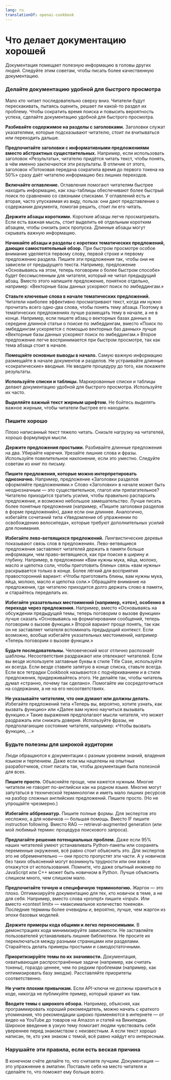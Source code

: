 ```yaml
---
lang: ru
translationOf: openai-cookbook
---
```


# Что делает документацию хорошей

Документация помещает полезную информацию в головы других людей. Следуйте этим советам, чтобы писать более качественную документацию.

### Делайте документацию удобной для быстрого просмотра

Мало кто читает последовательно сверху вниз. Читатели будут перескакивать, пытаясь оценить, решает ли какой-то раздел их проблему. Чтобы сократить время поиска и повысить вероятность успеха, сделайте документацию удобной для быстрого просмотра.

**Разбивайте содержимое на разделы с заголовками.** Заголовки служат указателями, которые подсказывают читателю, стоит ли вчитываться или переходить дальше.

**Предпочитайте заголовки с информативными предложениями вместо абстрактных существительных.** Например, если использовать заголовок «Результаты», читателю придётся читать текст, чтобы понять, в чём именно заключаются эти результаты. В отличие от этого, заголовок «Потоковая передача сократила время до первого токена на 50%» сразу даёт читателю информацию без лишних переходов.

**Включайте оглавление.** Оглавления помогают читателям быстрее находить информацию, как хэш-таблицы обеспечивают более быстрый поиск по сравнению со связными списками. У оглавлений есть и вторая, часто упускаемая из виду, польза: они дают представление о содержании документа, помогая решить, стоит ли его читать.

**Держите абзацы короткими.** Короткие абзацы легче просматривать. Если есть важная мысль, стоит выделить её отдельным коротким абзацем, чтобы снизить риск пропуска. Длинные абзацы могут скрывать важную информацию.

**Начинайте абзацы и разделы с коротких тематических предложений, дающих самостоятельный обзор.** При быстром просмотре особое внимание уделяется первому слову, первой строке и первому предложению раздела. Пишите эти предложения так, чтобы они не зависели от предыдущего текста. Например, предложение «Основываясь на этом, теперь поговорим о более быстром способе» будет бессмысленным для читателя, который не читал предыдущий абзац. Вместо этого напишите предложение, понятное отдельно, например: «Векторные базы данных ускоряют поиск по эмбеддингам.»

**Ставьте ключевые слова в начале тематических предложений.** Читатели наиболее эффективно просматривают текст, когда им нужно прочитать всего одно-два слова, чтобы понять тему абзаца. Поэтому в тематических предложениях лучше размещать тему в начале, а не в конце. Например, если пишете абзац о векторных базах данных в середине длинной статьи о поиске по эмбеддингам, вместо «Поиск по эмбеддингам ускоряется с помощью векторных баз данных» лучше «Векторные базы данных ускоряют поиск по эмбеддингам.» Второе предложение легче воспринимается при быстром просмотре, так как тема абзаца стоит в начале.

**Помещайте основные выводы в начало.** Самую важную информацию размещайте в начале документов и разделов. Не устраивайте длинные «сократические» вводные. Не вводите процедуру до того, как покажете результаты.

**Используйте списки и таблицы.** Маркированные списки и таблицы делают документацию удобной для быстрого просмотра. Используйте их часто.

**Выделяйте важный текст жирным шрифтом.** Не бойтесь выделять важное жирным, чтобы читатели быстрее его находили.

### Пишите хорошо

Плохо написанный текст тяжело читать. Снизьте нагрузку на читателей, хорошо формулируя мысли.

**Держите предложения простыми.** Разбивайте длинные предложения на два. Убирайте наречия. Урезайте лишние слова и фразы. Используйте повелительное наклонение, если это уместно. Следуйте советам из книг по письму.

**Пишите предложения, которые можно интерпретировать однозначно.** Например, предложение «Заголовки разделов оформляйте предложениями.» Слово «Заголовки» в начале может быть неоднозначным — это существительное, глагол или прилагательное? Читателю приходится тратить усилия, чтобы правильно распарсить предложение, и возможно небольшое замешательство. Лучше писать более понятные предложения (например, «Пишите заголовки разделов в форме предложений»), даже если они длиннее. Аналогично, избегайте сочетаний типа «Уведомление об упражнении по освобождению велосипеда», которые требуют дополнительных усилий для понимания.

**Избегайте лево-ветвящихся предложений.** Лингвистические деревья показывают связь слов в предложениях. Лево-ветвящиеся предложения заставляют читателей держать в памяти больше информации, чем право-ветвящиеся, как при поиске в ширину и глубину. Например, в предложении «Вам нужны мука, яйца, молоко, масло и щепотка соли, чтобы приготовить блины» связь «вам нужны» раскрывается только в конце. Более лёгкий для восприятия правосторонний вариант: «Чтобы приготовить блины, вам нужны мука, яйца, молоко, масло и щепотка соли.» Обращайте внимание на предложения, где читателю приходится долго держать слово в памяти, и старайтесь переделать их.

**Избегайте указательных местоимений (например, «это»), особенно в переходе через предложения.** Например, вместо «Основываясь на обсуждении предыдущей темы, теперь поговорим о вызове функции» лучше сказать «Основываясь на форматировании сообщений, теперь поговорим о вызове функции.» Второй вариант проще понять, так как он не заставляет читателя вспоминать предыдущий контекст. Если возможно, вообще избегайте указательных местоимений, например «Теперь поговорим о вызове функции.»

**Будьте последовательны.** Человеческий мозг отлично распознаёт шаблоны. Несоответствия раздражают или отвлекают читателей. Если вы везде используете заглавные буквы в стиле Title Case, используйте их всегда. Если везде ставите запятую в конце списка, ставьте всегда. Если все тетрадки Cookbook называются с подчёркиванием и в стиле предложения, придерживайтесь этого. Не делайте так, чтобы читатель думал «странно, почему так сделано». Помогайте им сосредоточиться на содержании, а не на его несоответствиях.

**Не указывайте читателям, что они думают или должны делать.** Избегайте предложений типа «Теперь вы, вероятно, хотите узнать, как вызвать функцию» или «Далее вам нужно научиться вызывать функцию.» Такие выражения предполагают мысли читателя, что может раздражать или снижать доверие. Используйте фразы, не предполагающие состояние читателя, например: «Чтобы вызвать функцию, …»

### Будьте полезны для широкой аудитории

Люди обращаются к документации с разным уровнем знаний, владения языком и терпением. Даже если мы нацелены на опытных разработчиков, стоит писать так, чтобы документация была полезной для всех.

**Пишите просто.** Объясняйте проще, чем кажется нужным. Многие читатели не говорят по-английски как на родном языке. Многие могут запутаться в технической терминологии и иметь мало лишних ресурсов на разбор сложных английских предложений. Пишите просто. (Но не упрощайте чрезмерно.)

**Избегайте аббревиатур.** Пишите полные формы. Для экспертов это несложно, а для новичков — большая помощь. Вместо IF пишите instruction following. Вместо RAG — retrieval-augmented generation (или мой любимый термин: процедура поискового запроса).

**Предлагайте решения потенциальных проблем.** Даже если 95% наших читателей умеют устанавливать Python-пакеты или сохранять переменные окружения, всё равно стоит объяснить это. Для экспертов это не обременительно — они просто пропустят эти части. А у новичков без таких объяснений могут возникнуть трудности или они вовсе откажутся от использования. Помните, что даже опытный инженер по JavaScript или C++ может быть новичком в Python. Лучше объяснить слишком много, чем слишком мало.

**Предпочитайте точную и специфичную терминологию.** Жаргон — это плохо. Оптимизируйте документацию для тех, кто новичок в теме, а не для себя. Например, вместо слова «prompt» пишите «input». Или вместо «context limit» — «максимальное количество токенов». Последние термины более очевидны и, вероятно, лучше, чем жаргон из эпохи базовых моделей.

**Держите примеры кода общими и легко переносимыми.** В демонстрациях кода минимизируйте зависимости. Не заставляйте пользователей устанавливать лишние библиотеки. Не просите их переключаться между разными страницами или разделами. Старайтесь делать примеры простыми и самодостаточными.

**Приоритизируйте темы по их значимости.** Документация, охватывающая распространённые задачи (например, как считать токены), гораздо ценнее, чем по редким проблемам (например, как оптимизировать базу эмодзи). Расставляйте приоритеты соответственно.

**Не учите плохим привычкам.** Если API-ключи не должны храниться в коде, никогда не публикуйте пример, который хранит их там.

**Вводите темы с широкого обзора.** Например, объясняя, как программировать хороший рекомендатель, можно начать с краткого упоминания, что рекомендации широко применяются в интернете — от видео на YouTube до товаров на Amazon и статей на Википедии. Широкое введение в узкую тему помогает людям чувствовать себя увереннее перед знакомством с неизвестным. А если текст хорошо написан, те, кто уже знаком с темой, всё равно найдут его интересным.

### Нарушайте эти правила, если есть веская причина

В конечном счёте делайте то, что считаете лучшим. Документация — это упражнение в эмпатии. Поставьте себя на место читателя и сделайте то, что поможет ему больше всего.